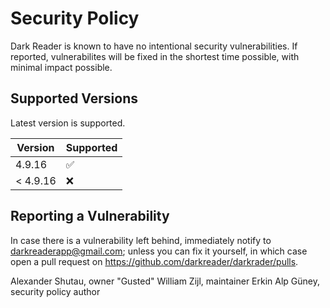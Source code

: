 # Security Policy

Dark Reader is known to have no intentional security vulnerabilities.
If reported, vulnerabilites will be fixed in the shortest time possible,
with minimal impact possible.

## Supported Versions

Latest version is supported.

| Version   | Supported          |
| --------- | ------------------ |
| 4.9.16    | :white_check_mark: |
| < 4.9.16  | :x:                |

## Reporting a Vulnerability

In case there is a vulnerability left behind, immediately notify
to <darkreaderapp@gmail.com>; unless you can fix it yourself,
in which case open a pull request on 
<https://github.com/darkreader/darkrader/pulls>.

Alexander Shutau, owner
"Gusted" William Zijl, maintainer
Erkin Alp Güney, security policy author
